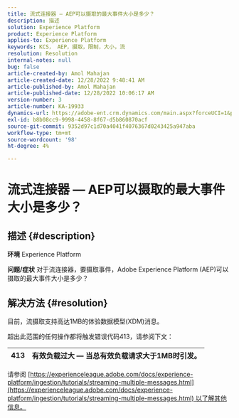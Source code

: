 ```yaml
---
title: 流式连接器 — AEP可以摄取的最大事件大小是多少？
description: 描述
solution: Experience Platform
product: Experience Platform
applies-to: Experience Platform
keywords: KCS， AEP，摄取，限制，大小，流
resolution: Resolution
internal-notes: null
bug: false
article-created-by: Amol Mahajan
article-created-date: 12/28/2022 9:48:41 AM
article-published-by: Amol Mahajan
article-published-date: 12/28/2022 10:06:17 AM
version-number: 3
article-number: KA-19933
dynamics-url: https://adobe-ent.crm.dynamics.com/main.aspx?forceUCI=1&pagetype=entityrecord&etn=knowledgearticle&id=48dacbca-9486-ed11-81ac-6045bd006e5a
exl-id: b8b08cc9-9998-4458-8f67-d5b860870acf
source-git-commit: 9352d97c1d70a4041f4076367d0243425a947aba
workflow-type: tm+mt
source-wordcount: '98'
ht-degree: 4%

---
```


# 流式连接器 — AEP可以摄取的最大事件大小是多少？

## 描述 {#description}

<b>环境</b>
Experience Platform


<b>问题/症状</b>
对于流连接器，要摄取事件，Adobe Experience Platform (AEP)可以摄取的最大事件大小是多少？


## 解决方法 {#resolution}


目前，流摄取支持高达1MB的体验数据模型(XDM)消息。

超出此范围的任何操作都将触发错误代码413，请参阅下文：




| 413 | 有效负载过大 — 当总有效负载请求大于1MB时引发。 |
| --- | --- |




请参阅 [https://experienceleague.adobe.com/docs/experience-platform/ingestion/tutorials/streaming-multiple-messages.html](https://experienceleague.adobe.com/docs/experience-platform/ingestion/tutorials/streaming-multiple-messages.html) 以了解其他信息。
